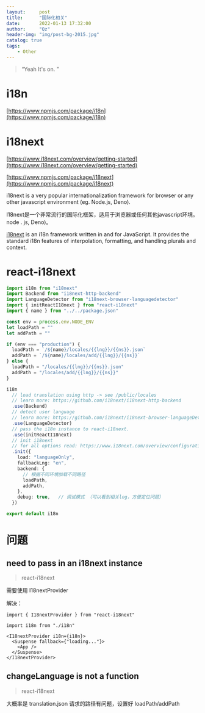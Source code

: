 ```yaml
---
layout:     post
title:      "国际化相关"
date:       2022-01-13 17:32:00
author:     "Qz"
header-img: "img/post-bg-2015.jpg"
catalog: true
tags:
    - Other
---
```


> “Yeah It's on. ”
>



# i18n

[https://www.npmjs.com/package/i18n](https://www.npmjs.com/package/i18n)



# i18next

[https://www.i18next.com/overview/getting-started](https://www.i18next.com/overview/getting-started)

[https://www.npmjs.com/package/i18next](https://www.npmjs.com/package/i18next)

i18next is a very popular internationalization framework for browser or any other javascript environment (eg. Node.js, Deno).

I18next是一个非常流行的国际化框架，适用于浏览器或任何其他javascript环境。node . js, Deno)。

[i18next](https://www.i18next.com/) is an i18n framework written in and for JavaScript. It provides the standard i18n features of interpolation, formatting, and handling plurals and context.



# react-i18next

```ts
import i18n from "i18next"
import Backend from "i18next-http-backend"
import LanguageDetector from "i18next-browser-languagedetector"
import { initReactI18next } from "react-i18next"
import { name } from "../../package.json"

const env = process.env.NODE_ENV
let loadPath = ""
let addPath = ""

if (env === "production") {
  loadPath = `/${name}/locales/{{lng}}/{{ns}}.json`
  addPath = `/${name}/locales/add/{{lng}}/{{ns}}`
} else {
  loadPath = "/locales/{{lng}}/{{ns}}.json"
  addPath = "/locales/add/{{lng}}/{{ns}}"
}

i18n
  // load translation using http -> see /public/locales
  // learn more: https://github.com/i18next/i18next-http-backend
  .use(Backend)
  // detect user language
  // learn more: https://github.com/i18next/i18next-browser-languageDetector
  .use(LanguageDetector)
  // pass the i18n instance to react-i18next.
  .use(initReactI18next)
  // init i18next
  // for all options read: https://www.i18next.com/overview/configuration-options
  .init({
    load: "languageOnly",
    fallbackLng: "en",
    backend: {
      // 根据不同环境加载不同路径
      loadPath,
      addPath,
    },
    debug: true,   // 调试模式 （可以看到相关log，方便定位问题）
  })

export default i18n

```







# 问题





## need to pass in an i18next instance

> react-i18next

需要使用 I18nextProvider

解决：

```tsx
import { I18nextProvider } from "react-i18next"

import i18n from "./i18n"

<I18nextProvider i18n={i18n}>
  <Suspense fallback={"loading..."}>
    <App />
  </Suspense>
</I18nextProvider>
```





## changeLanguage is not a function

>  react-i18next

大概率是 translation.json 请求的路径有问题，设置好 loadPath/addPath
